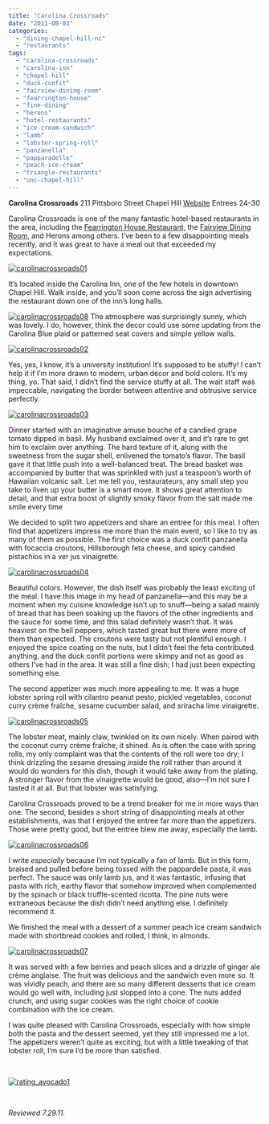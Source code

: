 ```yaml
---
title: "Carolina Crossroads"
date: "2011-08-03"
categories: 
  - "dining-chapel-hill-nc"
  - "restaurants"
tags: 
  - "carolina-crossroads"
  - "carolina-inn"
  - "chapel-hill"
  - "duck-confit"
  - "fairview-dining-room"
  - "fearrington-house"
  - "fine-dining"
  - "herons"
  - "hotel-restaurants"
  - "ice-cream-sandwich"
  - "lamb"
  - "lobster-spring-roll"
  - "panzanella"
  - "papparadelle"
  - "peach-ice-cream"
  - "triangle-restaurants"
  - "unc-chapel-hill"
---
```


**Carolina Crossroads** 211 Pittsboro Street Chapel Hill [Website](http://www.carolinainn.com/crossroads-restaurant.php) Entrees $24–$30

Carolina Crossroads is one of the many fantastic hotel-based restaurants in the area, including the [Fearrington House Restaurant,](http://www.thegourmez.com/?p=1276) the [Fairview Dining Room,](http://www.thegourmez.com/?p=1946) and Herons among others. I’ve been to a few disappointing meals recently, and it was great to have a meal out that exceeded my expectations.

[![](http://s3.amazonaws.com/thegourmez-wpmedia/2011/08/carolinacrossroads01.jpg "carolinacrossroads01")](http://s3.amazonaws.com/thegourmez-wpmedia/2011/08/carolinacrossroads01.jpg)

It’s located inside the Carolina Inn, one of the few hotels in downtown Chapel Hill. Walk inside, and you’ll soon come across the sign advertising the restaurant down one of the inn’s long halls.

[![](http://s3.amazonaws.com/thegourmez-wpmedia/2011/08/carolinacrossroads08.jpg "carolinacrossroads08")](http://s3.amazonaws.com/thegourmez-wpmedia/2011/08/carolinacrossroads08.jpg)  The atmosphere was surprisingly sunny, which was lovely. I do, however, think the decor could use some updating from the Carolina Blue plaid or patterned seat covers and simple yellow walls.

[![](http://s3.amazonaws.com/thegourmez-wpmedia/2011/08/carolinacrossroads02.jpg "carolinacrossroads02")](http://s3.amazonaws.com/thegourmez-wpmedia/2011/08/carolinacrossroads02.jpg)

Yes, yes, I know, it’s a university institution! It’s supposed to be stuffy! I can’t help it if I’m more drawn to modern, urban décor and bold colors. It’s my thing, yo. That said, I didn’t find the service stuffy at all. The wait staff was impeccable, navigating the border between attentive and obtrusive service perfectly.

[![](http://s3.amazonaws.com/thegourmez-wpmedia/2011/08/carolinacrossroads03.jpg "carolinacrossroads03")](http://s3.amazonaws.com/thegourmez-wpmedia/2011/08/carolinacrossroads03.jpg)

Dinner started with an imaginative amuse bouche of a candied grape tomato dipped in basil. My husband exclaimed over it, and it’s rare to get him to exclaim over anything. The hard texture of it, along with the sweetness from the sugar shell, enlivened the tomato’s flavor. The basil gave it that little push into a well-balanced treat. The bread basket was accompanied by butter that was sprinkled with just a teaspoon’s worth of Hawaiian volcanic salt. Let me tell you, restaurateurs, any small step you take to liven up your butter is a smart move. It shows great attention to detail, and that extra boost of slightly smoky flavor from the salt made me smile every time

We decided to split two appetizers and share an entree for this meal. I often find that appetizers impress me more than the main event, so I like to try as many of them as possible. The first choice was a duck confit panzanella with focaccia croutons, Hillsborough feta cheese, and spicy candied pistachios in a ver jus vinaigrette.

[![](http://s3.amazonaws.com/thegourmez-wpmedia/2011/08/carolinacrossroads04.jpg "carolinacrossroads04")](http://s3.amazonaws.com/thegourmez-wpmedia/2011/08/carolinacrossroads04.jpg)

Beautiful colors. However, the dish itself was probably the least exciting of the meal. I have this image in my head of panzanella—and this may be a moment when my cuisine knowledge isn’t up to snuff—being a salad mainly of bread that has been soaking up the flavors of the other ingredients and the sauce for some time, and this salad definitely wasn’t that. It was heaviest on the bell peppers, which tasted great but there were more of them than expected. The croutons were tasty but not plentiful enough. I enjoyed the spice coating on the nuts, but I didn’t feel the feta contributed anything, and the duck confit portions were skimpy and not as good as others I’ve had in the area. It was still a fine dish; I had just been expecting something else.

The second appetizer was much more appealing to me. It was a huge lobster spring roll with cilantro peanut pesto, pickled vegetables, coconut curry crème fraîche, sesame cucumber salad, and sriracha lime vinaigrette.

[![](http://s3.amazonaws.com/thegourmez-wpmedia/2011/08/carolinacrossroads05.jpg "carolinacrossroads05")](http://s3.amazonaws.com/thegourmez-wpmedia/2011/08/carolinacrossroads05.jpg)

The lobster meat, mainly claw, twinkled on its own nicely. When paired with the coconut curry crème fraîche, it shined. As is often the case with spring rolls, my only complaint was that the contents of the roll were too dry; I think drizzling the sesame dressing inside the roll rather than around it would do wonders for this dish, though it would take away from the plating. A stronger flavor from the vinaigrette would be good, also—I’m not sure I tasted it at all. But that lobster was satisfying.

Carolina Crossroads proved to be a trend breaker for me in more ways than one. The second, besides a short string of disappointing meals at other establishments, was that I enjoyed the entree far more than the appetizers. Those were pretty good, but the entree blew me away, especially the lamb.

[![](http://s3.amazonaws.com/thegourmez-wpmedia/2011/08/carolinacrossroads06.jpg "carolinacrossroads06")](http://s3.amazonaws.com/thegourmez-wpmedia/2011/08/carolinacrossroads06.jpg)

I write _especially_ because I’m not typically a fan of lamb. But in this form, braised and pulled before being tossed with the pappardelle pasta, it was perfect. The sauce was only lamb jus, and it was fantastic, infusing that pasta with rich, earthy flavor that somehow improved when complemented by the spinach or black truffle-scented ricotta. The pine nuts were extraneous because the dish didn’t need anything else. I definitely recommend it.

We finished the meal with a dessert of a summer peach ice cream sandwich made with shortbread cookies and rolled, I think, in almonds.

[![](http://s3.amazonaws.com/thegourmez-wpmedia/2011/08/carolinacrossroads07.jpg "carolinacrossroads07")](http://s3.amazonaws.com/thegourmez-wpmedia/2011/08/carolinacrossroads07.jpg)

It was served with a few berries and peach slices and a drizzle of ginger ale crème anglaise. The fruit was delicious and the sandwich even more so. It was vividly peach, and there are so many different desserts that ice cream would go well with, including just slopped into a cone. The nuts added crunch, and using sugar cookies was the right choice of cookie combination with the ice cream.

I was quite pleased with Carolina Crossroads, especially with how simple both the pasta and the dessert seemed, yet they still impressed me a lot. The appetizers weren’t quite as exciting, but with a little tweaking of that lobster roll, I’m sure I’d be more than satisfied.

 

[![](http://s3.amazonaws.com/thegourmez-wpmedia/2009/02/rating_avocado1.gif "rating_avocado1")](http://s3.amazonaws.com/thegourmez-wpmedia/2009/02/rating_avocado1.gif)

 

_Reviewed 7.29.11._
